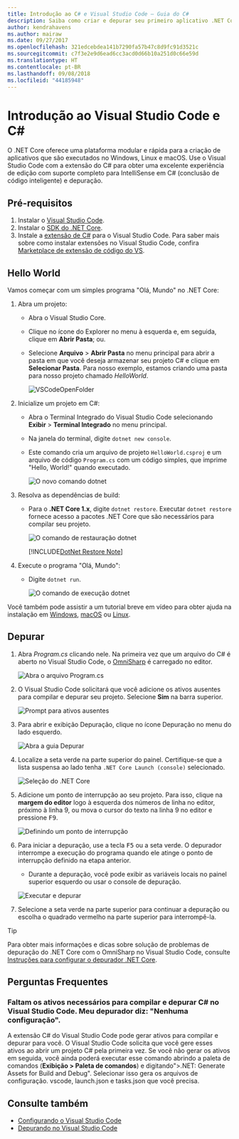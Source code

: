 ```yaml
---
title: Introdução ao C# e Visual Studio Code – Guia do C#
description: Saiba como criar e depurar seu primeiro aplicativo .NET Core no C# usando o Visual Studio Code.
author: kendrahavens
ms.author: mairaw
ms.date: 09/27/2017
ms.openlocfilehash: 321edcebdea141b7290fa57b47c8d9fc91d3521c
ms.sourcegitcommit: c7f3e2e9d6ead6cc3acd0d66b10a251d0c66e59d
ms.translationtype: HT
ms.contentlocale: pt-BR
ms.lasthandoff: 09/08/2018
ms.locfileid: "44185948"
---
```

# <a name="get-started-with-c-and-visual-studio-code"></a>Introdução ao Visual Studio Code e C#

O .NET Core oferece uma plataforma modular e rápida para a criação de aplicativos que são executados no Windows, Linux e macOS. Use o Visual Studio Code com a extensão do C# para obter uma excelente experiência de edição com suporte completo para IntelliSense em C# (conclusão de código inteligente) e depuração.

## <a name="prerequisites"></a>Pré-requisitos

1. Instalar o [Visual Studio Code](https://code.visualstudio.com/).
2. Instalar o [SDK do .NET Core](https://www.microsoft.com/net/download/core).
3. Instale a [extensão de C#](https://marketplace.visualstudio.com/items?itemName=ms-vscode.csharp) para o Visual Studio Code. Para saber mais sobre como instalar extensões no Visual Studio Code, confira [Marketplace de extensão de código do VS](https://code.visualstudio.com/docs/editor/extension-gallery).

## <a name="hello-world"></a>Hello World

Vamos começar com um simples programa "Olá, Mundo" no .NET Core:

1. Abra um projeto:

    * Abra o Visual Studio Core.
    * Clique no ícone do Explorer no menu à esquerda e, em seguida, clique em **Abrir Pasta**; ou.
    * Selecione **Arquivo** > **Abrir Pasta** no menu principal para abrir a pasta em que você deseja armazenar seu projeto C# e clique em **Selecionar Pasta**. Para nosso exemplo, estamos criando uma pasta para nosso projeto chamado *HelloWorld*.

      ![VSCodeOpenFolder](media/with-visual-studio-code/vscodeopenfolder.png)

2. Inicialize um projeto em C#:
    * Abra o Terminal Integrado do Visual Studio Code selecionando **Exibir** > **Terminal Integrado** no menu principal.
    * Na janela do terminal, digite `dotnet new console`.
    * Este comando cria um arquivo de projeto `HelloWorld.csproj` e um arquivo de código `Program.cs` com um código simples, que imprime "Hello, World!" quando executado.

      ![O novo comando dotnet](media/with-visual-studio-code/dotnetnew.png)

3. Resolva as dependências de build:

    * Para o **.NET Core 1.x**, digite `dotnet restore`. Executar `dotnet restore` fornece acesso a pacotes .NET Core que são necessários para compilar seu projeto.

      ![O comando de restauração dotnet](media/with-visual-studio-code/dotnetrestore.png)

      [!INCLUDE[DotNet Restore Note](~/includes/dotnet-restore-note.md)]

4. Execute o programa "Olá, Mundo":

    * Digite `dotnet run`.

      ![O comando de execução dotnet](media/with-visual-studio-code/dotnetrun.png)

Você também pode assistir a um tutorial breve em vídeo para obter ajuda na instalação em [Windows](https://channel9.msdn.com/Blogs/dotnet/Get-started-with-VS-Code-using-CSharp-and-NET-Core), [macOS](https://channel9.msdn.com/Blogs/dotnet/Get-started-with-VS-Code-using-CSharp-and-NET-Core-on-MacOS) ou [Linux](https://channel9.msdn.com/Blogs/dotnet/Get-started-with-VS-Code-Csharp-dotnet-Core-Ubuntu).

## <a name="debug"></a>Depurar

1. Abra *Program.cs* clicando nele. Na primeira vez que um arquivo do C# é aberto no Visual Studio Code, o [OmniSharp](http://www.omnisharp.net/) é carregado no editor.

    ![Abra o arquivo Program.cs](media/with-visual-studio-code/opencs.png)

2. O Visual Studio Code solicitará que você adicione os ativos ausentes para compilar e depurar seu projeto. Selecione **Sim** na barra superior.

    ![Prompt para ativos ausentes](media/with-visual-studio-code/missing-assets.png)

3. Para abrir e exibição Depuração, clique no ícone Depuração no menu do lado esquerdo.

    ![Abra a guia Depurar](media/with-visual-studio-code/opendebug.png)

4. Localize a seta verde na parte superior do painel. Certifique-se que a lista suspensa ao lado tenha `.NET Core Launch (console)` selecionado.

    ![Seleção do .NET Core](media/with-visual-studio-code/selectcore.png)

5. Adicione um ponto de interrupção ao seu projeto. Para isso, clique na **margem do editor** logo à esquerda dos números de linha no editor, próximo à linha 9, ou mova o cursor do texto na linha 9 no editor e pressione <kbd>F9</kbd>.

    ![Definindo um ponto de interrupção](media/with-visual-studio-code/setbreakpoint.png)

6. Para iniciar a depuração, use a tecla <kbd>F5</kbd> ou a seta verde. O depurador interrompe a execução do programa quando ele atinge o ponto de interrupção definido na etapa anterior.
    * Durante a depuração, você pode exibir as variáveis locais no painel superior esquerdo ou usar o console de depuração.

    ![Executar e depurar](media/with-visual-studio-code/rundebug.png)

7. Selecione a seta verde na parte superior para continuar a depuração ou escolha o quadrado vermelho na parte superior para interrompê-la.

> [!TIP]
> Para obter mais informações e dicas sobre solução de problemas de depuração do .NET Core com o OmniSharp no Visual Studio Code, consulte [Instruções para configurar o depurador .NET Core](https://github.com/OmniSharp/omnisharp-vscode/blob/master/debugger.md).

## <a name="faq"></a>Perguntas Frequentes

### <a name="im-missing-required-assets-to-build-and-debug-c-in-visual-studio-code-my-debugger-says-no-configuration"></a>Faltam os ativos necessários para compilar e depurar C# no Visual Studio Code. Meu depurador diz: "Nenhuma configuração".

A extensão C# do Visual Studio Code pode gerar ativos para compilar e depurar para você. O Visual Studio Code solicita que você gere esses ativos ao abrir um projeto C# pela primeira vez. Se você não gerar os ativos em seguida, você ainda poderá executar esse comando abrindo a paleta de comandos (**Exibição > Paleta de comandos**) e digitando">.NET: Generate Assets for Build and Debug". Selecionar isso gera os arquivos de configuração. vscode, launch.json e tasks.json que você precisa.

## <a name="see-also"></a>Consulte também

* [Configurando o Visual Studio Code](https://code.visualstudio.com/docs/setup/setup-overview)
* [Depurando no Visual Studio Code](https://code.visualstudio.com/Docs/editor/debugging)
